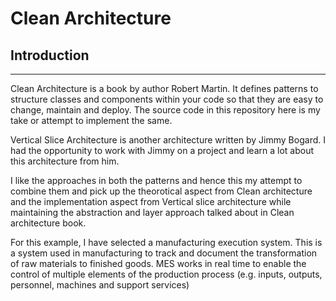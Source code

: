 # Clean Architecture

## Introduction
---

Clean Architecture is a book by author Robert Martin. It defines patterns to structure classes and components within your code so that they are easy to change, maintain and deploy. The source code in this repository here is my take or attempt to implement the same.

Vertical Slice Architecture is another architecture written by Jimmy Bogard. I had the opportunity to work with Jimmy on a project and learn a lot about this architecture from him.

I like the approaches in both the patterns and hence this my attempt to combine them and pick up the theorotical aspect from Clean architecture and the implementation aspect from Vertical slice architecture while maintaining the abstraction and layer approach talked about in Clean architecture book.

For this example, I have selected a manufacturing execution system. This is a system used in manufacturing to track and document the transformation of raw materials to finished goods. MES works in real time to enable the control of multiple elements of the production process (e.g. inputs, outputs, personnel, machines and support services)




